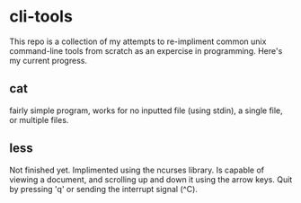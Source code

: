 # cli-tools
This repo is a collection of my attempts to re-impliment common unix command-line tools from scratch as an expercise in programming. Here's my current progress.

## cat
fairly simple program, works for no inputted file (using stdin), a single file, or multiple files.

## less
Not finished yet. Implimented using the ncurses library. Is capable of viewing a document, and scrolling up and down it using the arrow keys. Quit by pressing 'q' or sending the interrupt signal (^C).
